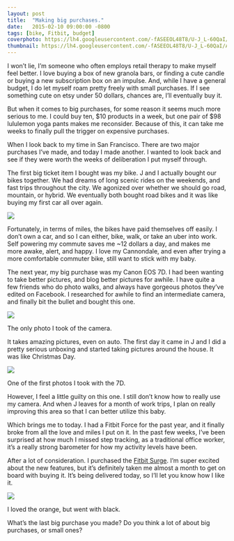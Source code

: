 ```yaml
---
layout: post
title:  "Making big purchases."
date:   2015-02-10 09:00:00 -0800
tags: [bike, Fitbit, budget]
coverphoto: https://lh4.googleusercontent.com/-fASEEOL48T8/U-J_L-60QaI/AAAAAAAACw4/bEf4Gk55-9g/w794-h500-p-k-no/IMG_1078.JPG
thumbnail: https://lh4.googleusercontent.com/-fASEEOL48T8/U-J_L-60QaI/AAAAAAAACw4/bEf4Gk55-9g/w200-h200-p-k-no/IMG_1078.JPG
---
```


I won’t lie, I’m someone who often employs retail therapy to make myself feel better. I love buying a box of new granola bars, or finding a cute candle or buying a new subscription box on an impulse. And, while I have a general budget, I do let myself roam pretty freely with small purchases. If I see something cute on etsy under 50 dollars, chances are, I’ll eventually buy it.

But when it comes to big purchases, for some reason it seems much more serious to me. I could buy ten, $10 products in a week, but one pair of $98 lululemon yoga pants makes me reconsider. Because of this, it can take me weeks to finally pull the trigger on expensive purchases.

When I look back to my time in San Francisco. There are two major purchases I’ve made, and today I made another. I wanted to look back and see if they were worth the weeks of deliberation I put myself through.

The first big ticket item I bought was my bike. J and I actually bought our bikes together. We had dreams of long scenic rides on the weekends, and fast trips throughout the city. We agonized over whether we should go road, mountain, or hybrid. We eventually both bought road bikes and it was like buying my first car all over again.

![](https://lh6.googleusercontent.com/-d77wl8Ge6mg/VL1q1UftRwI/AAAAAAAAUDM/iIzCFPSZTb8/w955-h716-no/IMG_6251.JPG)

Fortunately, in terms of miles, the bikes have paid themselves off easily. I don’t own a car, and so I can either, bike, walk, or take an uber into work. Self powering my commute saves me ~12 dollars a day, and makes me more awake, alert, and happy. I love my Cannondale, and even after trying a more comfortable commuter bike, still want to stick with my baby.

The next year, my big purchase was my Canon EOS 7D. I had been wanting to take better pictures, and blog better pictures for awhile. I have quite a few friends who do photo walks, and always have gorgeous photos they’ve edited on Facebook. I researched for awhile to find an intermediate camera, and finally bit the bullet and bought this one.

![](https://lh3.googleusercontent.com/-mO8AEUfx460/U-Kfv1qCDTI/AAAAAAAAD84/jVfuJE-dzIk/w477-h716-no/IMG_1502.PNG)<div class="caption">The only photo I took of the camera.</div>

It takes amazing pictures, even on auto. The first day it came in J and I did a pretty serious unboxing and started taking pictures around the house. It was like Christmas Day.

![](https://lh6.googleusercontent.com/-_mq-pF2JxfI/U3BPIPBSgMI/AAAAAAAAATw/jQliA7AIlGc/w477-h716-no/IMG_0003.JPG)<div class="caption">One of the first photos I took with the 7D.</div>

However, I feel a little guilty on this one. I still don’t know how to really use my camera. And when J leaves for a month of work trips, I plan on really improving this area so that I can better utilize this baby.

Which brings me to today. I had a Fitbit Force for the past year, and it finally broke from all the love and miles I put on it. In the past few weeks, I’ve been surprised at how much I missed step tracking, as a traditional office worker, it’s a really strong barometer for how my activity levels have been. 

After a lot of consideration. I purchased the [Fitbit Surge](https://www.fitbit.com/surge). I’m super excited about the new features, but it’s definitely taken me almost a month to get on board with buying it. It’s being delivered today, so I’ll let you know how I like it.

![](https://static1.fitbit.com/simple.b-cssdisabled-jpg.h9bce7fcfed9187568cb88a34fd17d7f5.pack?items=%2Fcontent%2Fassets%2Fsurge%2Fimages%2Fgallery%2Fgallery-07.jpg)<div class="caption">I loved the orange, but went with black.</div>

What’s the last big purchase you made? Do you think a lot of about big purchases, or small ones?